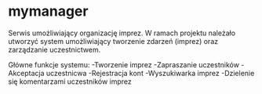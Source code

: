 # mymanager

Serwis umożliwiający organizację imprez. W ramach projektu należało utworzyć system umożliwiający tworzenie zdarzeń (imprez) oraz zarządzanie uczestnictwem.

Główne funkcje systemu:
-Tworzenie imprez
-Zapraszanie uczestników
-Akceptacja uczestnicwa
-Rejestracja kont
-Wyszukiwarka imprez
-Dzielenie się komentarzami uczestników imprez
